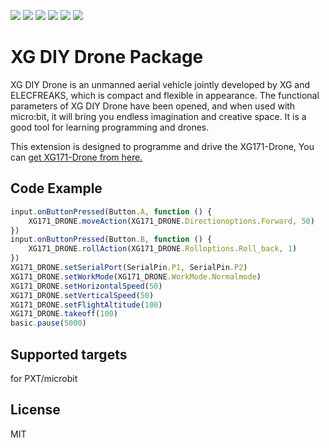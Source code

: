 ![](https://img.shields.io/badge/Plantform-Micro%3Abit-red) ![](https://img.shields.io/github/v/release/elecfreaks/pxt-dg-drone) ![](https://img.shields.io/github/last-commit/elecfreaks/pxt-dg-drone) ![](https://img.shields.io/github/languages/top/elecfreaks/pxt-dg-drone) ![](https://img.shields.io/github/issues/elecfreaks/pxt-dg-drone) ![](https://img.shields.io/github/license/elecfreaks/pxt-dg-drone) 

# XG DIY Drone Package

XG DIY Drone is an unmanned aerial vehicle jointly developed by XG and ELECFREAKS, which is compact and flexible in appearance. The functional parameters of XG DIY Drone have been opened, and when used with micro:bit, it will bring you endless imagination and creative space. It is a good tool for learning programming and drones.

This extension is designed to programme and drive the XG171-Drone, You can [get XG171-Drone from here.](https://detail.1688.com/offer/712881542407.html)

## Code Example
```JavaScript
input.onButtonPressed(Button.A, function () {
    XG171_DRONE.moveAction(XG171_DRONE.Directionoptions.Forward, 50)
})
input.onButtonPressed(Button.B, function () {
    XG171_DRONE.rollAction(XG171_DRONE.Rolloptions.Roll_back, 1)
})
XG171_DRONE.setSerialPort(SerialPin.P1, SerialPin.P2)
XG171_DRONE.setWorkMode(XG171_DRONE.WorkMode.Normalmode)
XG171_DRONE.setHorizontalSpeed(50)
XG171_DRONE.setVerticalSpeed(50)
XG171_DRONE.setFlightAltitude(100)
XG171_DRONE.takeoff(100)
basic.pause(5000)

```
## Supported targets
for PXT/microbit

## License
MIT

